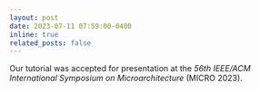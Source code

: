```yaml
---
layout: post
date: 2023-07-11 07:59:00-0400
inline: true
related_posts: false
---
```


Our tutorial was accepted for presentation at the _56th IEEE/ACM International Symposium on Microarchitecture_ (MICRO 2023).
